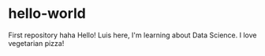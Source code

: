 # hello-world
First repository haha
Hello!
Luis here, I'm learning about Data Science. 
I love vegetarian pizza!
